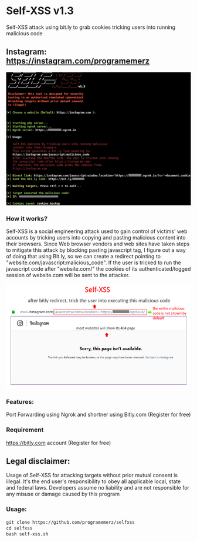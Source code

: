 # Self-XSS v1.3
Self-XSS attack using bit.ly to grab cookies tricking users into running malicious code

## Instagram: https://instagram.com/programemerz

![](image.jpg)

### How it works?

Self-XSS is a social engineering attack used to gain control of victims' web accounts by tricking users into copying and pasting malicious content into their browsers. Since Web browser vendors and web sites have taken steps to mitigate this attack by blocking pasting javascript tag, I figure out a way of doing that using Bit.ly, so we can create a redirect pointing to "website.com/javascript:malicious_code". If the user is tricked to run the javascript code after "website.com/" the cookies of its authenticated/logged session of website.com will be sent to the attacker.

![](exp.png)

### Features:

Port Forwarding using Ngrok and shortner using Bitly.com (Register for free)

### Requirement

https://bitly.com account (Register for free)

## Legal disclaimer:

Usage of Self-XSS for attacking targets without prior mutual consent is illegal. It's the end user's responsibility to obey all applicable local, state and federal laws. Developers assume no liability and are not responsible for any misuse or damage caused by this program 

### Usage:
```
git clone https://github.com/programemerz/selfxss
cd selfxss
bash self-xss.sh
```
